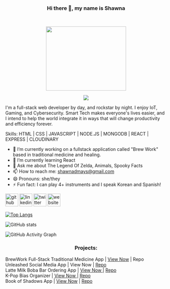 

###  <p align="center">Hi there 👋, my name is Shawna
<br>
</center>
<p align="center">
<img src="https://media.giphy.com/media/vFKqnCdLPNOKc/giphy.gif" width="250" height="200" />
</p>

<p align="center"> 
  <img src="https://i.ibb.co/47pX7Dq/6841-A3-DD-E175-42-AB-B34-D-443-F379-C8-CD9.png"> </p>


I'm a full-stack web developer by day, and rockstar by night.  I enjoy IoT, Gaming, and Cybersecurity.  Smart Tech makes everyone's lives easier, and I intend to help the world integrate it in ways that will change productivity and efficiency forever.

Skills: HTML | CSS | JAVASCRIPT | NODE.JS | MONGODB | REACT | EXPRESS | CLOUDINARY

- 🔭 I’m currently working on a fullstack application called "Brew Work" based in traditional medicine and healing. 
- 🌱 I’m currently learning React 
- 💬 Ask me about The Legend Of Zelda, Animals, Spooky Facts 
- 📫 How to reach me: shawnadmays@gmail.com 
- 😄 Pronouns: she/they 
- ⚡ Fun fact: I can play 4+ instruments and I speak Korean and Spanish!





[<img src='https://cdn.jsdelivr.net/npm/simple-icons@3.0.1/icons/github.svg' alt='github' height='40'>](https://github.com/shawnamays)  [<img src='https://cdn.jsdelivr.net/npm/simple-icons@3.0.1/icons/linkedin.svg' alt='linkedin' height='40'>](https://www.linkedin.com/in/shawnamays/)  [<img src='https://cdn.jsdelivr.net/npm/simple-icons@3.0.1/icons/twitter.svg' alt='twitter' height='40'>](https://twitter.com/shawnamays888)  [<img src='https://cdn.jsdelivr.net/npm/simple-icons@3.0.1/icons/icloud.svg' alt='website' height='40'>](https://jazzy-pithivier-3ce9d2.netlify.app/)  

[![Top Langs](https://github-readme-stats.vercel.app/api/top-langs/?username=shawnamays)](https://github.com/anuraghazra/github-readme-stats)

![GitHub stats](https://github-readme-stats.vercel.app/api?username=shawnamays&show_icons=true)  

![GitHub Activity Graph](https://activity-graph.herokuapp.com/graph?username=shawnamays)  


### <p align="center"> Projects:

BrewWork Full-Stack Traditional Medicine App | <a href="https://web-production-0d6f.up.railway.app/"> View Now</a> | Repo
  <br>
Unleashed Social Media App | View Now | <a href="https://github.com/shawnamays/UnleashedSocialApp"> Repo </a>
<br>
Latte Milk Boba Bar Ordering App | <a href ="https://web-production-7c07.up.railway.app/"> View Now </a> | <a href="https://github.com/shawnamays/Bubble-Tea-App"> Repo </a>
<br>
K-Pop Bias Organizer | <a href="https://web-production-cfb7.up.railway.app/"> View Now </a>| <a href="https://github.com/shawnamays/Kpop-Bias-Tracker"> Repo </a>
<br>
Book of Shadows App | <a href="https://web-production-8acd.up.railway.app/">View Now</a> | <a href="https://github.com/shawnamays/spellbook-fullstack-auth"> Repo </a>
</p>
